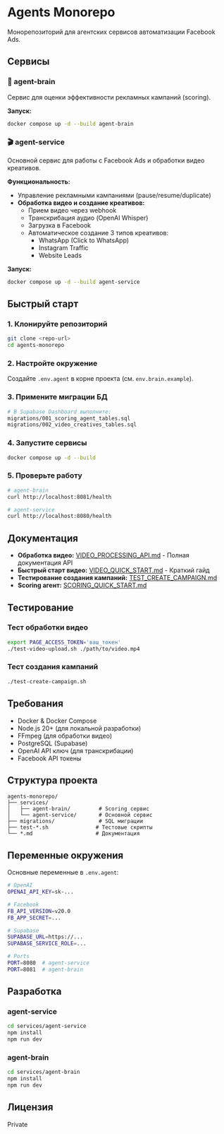 # Agents Monorepo

Монорепозиторий для агентских сервисов автоматизации Facebook Ads.

## Сервисы

### 🧠 agent-brain
Сервис для оценки эффективности рекламных кампаний (scoring).

**Запуск:**
```bash
docker compose up -d --build agent-brain
```

### 🎬 agent-service
Основной сервис для работы с Facebook Ads и обработки видео креативов.

**Функциональность:**
- Управление рекламными кампаниями (pause/resume/duplicate)
- **Обработка видео и создание креативов:**
  - Прием видео через webhook
  - Транскрибация аудио (OpenAI Whisper)
  - Загрузка в Facebook
  - Автоматическое создание 3 типов креативов:
    - WhatsApp (Click to WhatsApp)
    - Instagram Traffic
    - Website Leads

**Запуск:**
```bash
docker compose up -d --build agent-service
```

## Быстрый старт

### 1. Клонируйте репозиторий
```bash
git clone <repo-url>
cd agents-monorepo
```

### 2. Настройте окружение
Создайте `.env.agent` в корне проекта (см. `env.brain.example`).

### 3. Примените миграции БД
```bash
# В Supabase Dashboard выполните:
migrations/001_scoring_agent_tables.sql
migrations/002_video_creatives_tables.sql
```

### 4. Запустите сервисы
```bash
docker compose up -d --build
```

### 5. Проверьте работу
```bash
# agent-brain
curl http://localhost:8081/health

# agent-service
curl http://localhost:8080/health
```

## Документация

- **Обработка видео:** [VIDEO_PROCESSING_API.md](./VIDEO_PROCESSING_API.md) - Полная документация API
- **Быстрый старт видео:** [VIDEO_QUICK_START.md](./VIDEO_QUICK_START.md) - Краткий гайд
- **Тестирование создания кампаний:** [TEST_CREATE_CAMPAIGN.md](./TEST_CREATE_CAMPAIGN.md)
- **Scoring агент:** [SCORING_QUICK_START.md](./SCORING_QUICK_START.md)

## Тестирование

### Тест обработки видео
```bash
export PAGE_ACCESS_TOKEN='ваш_токен'
./test-video-upload.sh ./path/to/video.mp4
```

### Тест создания кампаний
```bash
./test-create-campaign.sh
```

## Требования

- Docker & Docker Compose
- Node.js 20+ (для локальной разработки)
- FFmpeg (для обработки видео)
- PostgreSQL (Supabase)
- OpenAI API ключ (для транскрибации)
- Facebook API токены

## Структура проекта

```
agents-monorepo/
├── services/
│   ├── agent-brain/         # Scoring сервис
│   └── agent-service/       # Основной сервис
├── migrations/              # SQL миграции
├── test-*.sh               # Тестовые скрипты
└── *.md                    # Документация
```

## Переменные окружения

Основные переменные в `.env.agent`:

```bash
# OpenAI
OPENAI_API_KEY=sk-...

# Facebook
FB_API_VERSION=v20.0
FB_APP_SECRET=...

# Supabase
SUPABASE_URL=https://...
SUPABASE_SERVICE_ROLE=...

# Ports
PORT=8080  # agent-service
PORT=8081  # agent-brain
```

## Разработка

### agent-service
```bash
cd services/agent-service
npm install
npm run dev
```

### agent-brain
```bash
cd services/agent-brain
npm install
npm run dev
```

## Лицензия

Private
